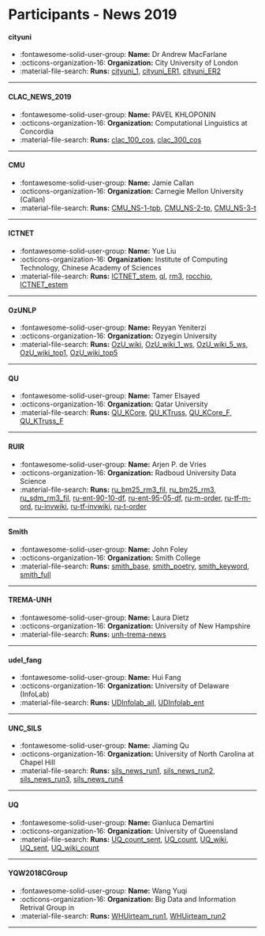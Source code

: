# Participants - News 2019 

#### cityuni
 - :fontawesome-solid-user-group: **Name:** Dr Andrew MacFarlane
 - :octicons-organization-16: **Organization:** City University of London
 - :material-file-search: **Runs:** [cityuni_1](./runs.md#cityuni_1), [cityuni_ER1](./runs.md#cityuni_er1), [cityuni_ER2](./runs.md#cityuni_er2) 

---
#### CLAC_NEWS_2019
 - :fontawesome-solid-user-group: **Name:** PAVEL KHLOPONIN
 - :octicons-organization-16: **Organization:** Computational Linguistics at Concordia
 - :material-file-search: **Runs:** [clac_100_cos](./runs.md#clac_100_cos), [clac_300_cos](./runs.md#clac_300_cos) 

---
#### CMU
 - :fontawesome-solid-user-group: **Name:** Jamie Callan
 - :octicons-organization-16: **Organization:** Carnegie Mellon University (Callan)
 - :material-file-search: **Runs:** [CMU_NS-1-tpb](./runs.md#cmu_ns-1-tpb), [CMU_NS-2-tp](./runs.md#cmu_ns-2-tp), [CMU_NS-3-t](./runs.md#cmu_ns-3-t) 

---
#### ICTNET
 - :fontawesome-solid-user-group: **Name:**  Yue Liu
 - :octicons-organization-16: **Organization:** Institute of Computing Technology, Chinese Academy of Sciences
 - :material-file-search: **Runs:** [ICTNET_stem](./runs.md#ictnet_stem), [ql](./runs.md#ql), [rm3](./runs.md#rm3), [rocchio](./runs.md#rocchio), [ICTNET_estem](./runs.md#ictnet_estem) 

---
#### OzUNLP
 - :fontawesome-solid-user-group: **Name:** Reyyan Yeniterzi
 - :octicons-organization-16: **Organization:** Ozyegin University
 - :material-file-search: **Runs:** [OzU_wiki](./runs.md#ozu_wiki), [OzU_wiki_1_ws](./runs.md#ozu_wiki_1_ws), [OzU_wiki_5_ws](./runs.md#ozu_wiki_5_ws), [OzU_wiki_top1](./runs.md#ozu_wiki_top1), [OzU_wiki_top5](./runs.md#ozu_wiki_top5) 

---
#### QU
 - :fontawesome-solid-user-group: **Name:** Tamer Elsayed
 - :octicons-organization-16: **Organization:** Qatar University
 - :material-file-search: **Runs:** [QU_KCore](./runs.md#qu_kcore), [QU_KTruss](./runs.md#qu_ktruss), [QU_KCore_F](./runs.md#qu_kcore_f), [QU_KTruss_F](./runs.md#qu_ktruss_f) 

---
#### RUIR
 - :fontawesome-solid-user-group: **Name:** Arjen P. de Vries
 - :octicons-organization-16: **Organization:** Radboud University Data Science
 - :material-file-search: **Runs:** [ru_bm25_rm3_fil](./runs.md#ru_bm25_rm3_fil), [ru_bm25_rm3](./runs.md#ru_bm25_rm3), [ru_sdm_rm3_fil](./runs.md#ru_sdm_rm3_fil), [ru-ent-90-10-df](./runs.md#ru-ent-90-10-df), [ru-ent-95-05-df](./runs.md#ru-ent-95-05-df), [ru-m-order](./runs.md#ru-m-order), [ru-tf-m-ord](./runs.md#ru-tf-m-ord), [ru-invwiki](./runs.md#ru-invwiki), [ru-tf-invwiki](./runs.md#ru-tf-invwiki), [ru-t-order](./runs.md#ru-t-order) 

---
#### Smith
 - :fontawesome-solid-user-group: **Name:** John Foley
 - :octicons-organization-16: **Organization:** Smith College
 - :material-file-search: **Runs:** [smith_base](./runs.md#smith_base), [smith_poetry](./runs.md#smith_poetry), [smith_keyword](./runs.md#smith_keyword), [smith_full](./runs.md#smith_full) 

---
#### TREMA-UNH
 - :fontawesome-solid-user-group: **Name:** Laura Dietz
 - :octicons-organization-16: **Organization:** University of New Hampshire
 - :material-file-search: **Runs:** [unh-trema-news](./runs.md#unh-trema-news) 

---
#### udel_fang
 - :fontawesome-solid-user-group: **Name:** Hui Fang
 - :octicons-organization-16: **Organization:** University of Delaware (InfoLab)
 - :material-file-search: **Runs:** [UDInfolab_all](./runs.md#udinfolab_all), [UDInfolab_ent](./runs.md#udinfolab_ent) 

---
#### UNC_SILS
 - :fontawesome-solid-user-group: **Name:** Jiaming Qu
 - :octicons-organization-16: **Organization:** University of North Carolina at Chapel Hill
 - :material-file-search: **Runs:** [sils_news_run1](./runs.md#sils_news_run1), [sils_news_run2](./runs.md#sils_news_run2), [sils_news_run3](./runs.md#sils_news_run3), [sils_news_run4](./runs.md#sils_news_run4) 

---
#### UQ
 - :fontawesome-solid-user-group: **Name:** Gianluca Demartini
 - :octicons-organization-16: **Organization:** University of Queensland
 - :material-file-search: **Runs:** [UQ_count_sent](./runs.md#uq_count_sent), [UQ_count](./runs.md#uq_count), [UQ_wiki](./runs.md#uq_wiki), [UQ_sent](./runs.md#uq_sent), [UQ_wiki_count](./runs.md#uq_wiki_count) 

---
#### YQW2018CGroup
 - :fontawesome-solid-user-group: **Name:** Wang Yuqi
 - :octicons-organization-16: **Organization:** Big Data and Information Retrival Group in
 - :material-file-search: **Runs:** [WHUirteam_run1](./runs.md#whuirteam_run1), [WHUirteam_run2](./runs.md#whuirteam_run2) 

---
